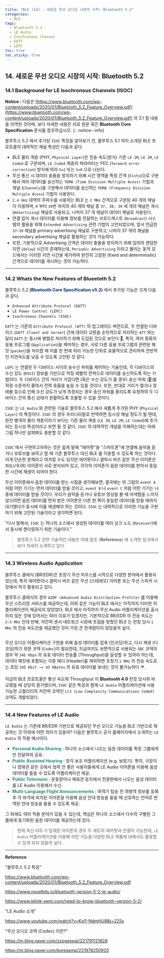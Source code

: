 ```yaml
---
title: "BLE (14) - 새로운 무선 오디오 시장의 시작: Bluetooth 5.2"
categories:
  - BLE
tags:
  - Bluetooth 5.2
  - LE Audio
  - Isochronous Channel
  - EATT
  - LEPC
toc: true
toc_sticky: true
---
```


## 14. 새로운 무선 오디오 시장의 시작: Bluetooth 5.2

### 14.1 Background for LE Isochronous Channels (ISOC)

**Notice :** 다음은 [https://www.bluetooth.com/wp-content/uploads/2020/01/Bluetooth_5.2_Feature_Overview.pdf](https://www.bluetooth.com/wp-content/uploads/2020/01/Bluetooth_5.2_Feature_Overview.pdf) 의 3.1 절 내용을 의역한 것이며, 보다 자세한 내용은 자료 원문 혹은 **Bluetooth Core Specification** 문서를 참조하십시오.
{: .notice--info}

블루투스 5.2 에서 추가된 `ISOC` 특징을 알아보기 전, 블루투스 5.1 까지 소개된 BLE 프로토콜의 대략적인 채널 특성은 다음과 같다.

* BLE 물리 계층 (PHY, `Physical Layer`)은 전송 속도(방식) 기준 `LE 1M`, `LE 2M`, `LE Coded` 로 구분되며, `LE Coded` 계층의 파라미터는 FEC (`forward error correction`) 방식에 따라 `S=2` 또는 `S=8` 으로 나뉜다.
* 무선 통신 시 데이터 충돌을 방지하기 위해 시간 영역을 특정 간격 (`Slots`)으로 구분해서 여러 데이터를 송신하는 `TDMA (Time Division Multiple Acess)` 기법과 채널 (`Channels`)을 구분해서 데이터를 송신하는 `FDMA (Frequency Division Multiple Acess`) 기법이 사용된다.
* `2.4 GHz` 대역의 주파수를 사용하는 BLE 는 `2 MHz` 간격으로 구분된 40 개의 채널이 이용하며, `0` 부터 `39`번 까지의 40 개의 채널 중 `37, 38, 39` 세 개의 채널은 게시 (`Advertising`) 채널로 사용되고, 나머지 37 개 채널이 데이터 채널로 사용된다.
* 연결 없이 게시 데이터를 이용해 정보를 전달하는 브로드캐스트 (`Broadcast`) 시스템의 활용을 위해 `Extended Advertising` 관련 기법이 고안되었으며, 앞서 언급한 `37~39` 채널을 primary advertising 채널로 구분하고, 나머지 37 개의 채널을 secondary advertising 채널로 활용하는 것이 가능하다.
* 또한, 기본적으로 Advertising 간격은 데이터 충돌을 방지하기 위해 임의의 랜덤한 지연 (`delay`) 시간이 존재하는데, `Periodic Advertising` 이라고 불리는 동작 모드에서는 이러한 지연 시간을 제거하여 완전히 고정된 (fixed and deterministic) 간격으로 데이터를 게시하는 것이 가능하다.

---

### 14.2 Whats the New Features of Blueetoth 5.2

블루투스 5.2 <span style="color:#053070"><b>(Bluetooth Core Specification v5.2)</b></span> 에서 추가된 기능은 크게 다음과 같다. 

* `Enhanced Attribute Protocol (EATT)`
* `LE Power Control (LEPC)`
* `Isochronous Channels (ISOC)`

`EATT` 는 기존의 `Attribute Protocol (ATT)` 의 업그레이드 버전으로, 두 연결된 디바이스 (`GATT Client and Server`) 간에 데이터 교환을 순차적으로 처리하는 `ATT` 와는 달리 `EATT` 는 동시에 병렬로 처리하기 위해 도입된 것으로 보인다 🎢. 특히, 여러 종류의 응용 프로그램 (`Application`)을 제어하는 경우, 서로 다른 응용 프로그램과 관련된 패킷 (`packet`)을 처리할 때 이를 한 번에 처리 가능한 단위로 효율적으로 관리하여 전반적인 지연속도를 낮출 수 있도록 고안된 것 같다.

`LEPC` 는 연결된 두 디바이스 사이의 송수신 파워를 제어하는 기술인데, 각 디바이스의 수신 강도 (`RSSI`) 정보를 기반으로 적정 레벨의 전력으로 데이터를 송신하도록 하는 기법이다. 두 디바이스 간의 거리가 가깝다면 (혹은 수신 강도가 클 경우) 송신 파워 (📡)를 적정 수준까지 줄여서 전력 효율을 높일 수 있을 것이다. 또한, 반대로 거리가 멀거나 장애물 등으로 인해 수신 강도가 낮게 측정되는 경우 송신 파워를 올리도록 요청하여 두 디바이스 간의 통신 상태가 원활하도록 조율할 수 있을 것이다.

`ISOC` 는 `LE Audio` 와 관련된 기술로 블루투스 5.2 에서 새롭게 추가된 PHY (`Physical Layer`) 의 특징이다. `ISOC` 의 경우 우리나라말로 번역하면 등시성 채널 정도가 될 텐데, 완전 별개의 물리 계층이라기 보다는 기존 물리 계층 (`LE 1M`, `LE 2M`, `LE Coded`)에 추가되는 등시성 특성이라고 보면 될 것 같다. `ISOC` 의 대략적인 개념을 이해하는데는 아래 그림 하나만 살펴봐도 충분할 것 같다.

<figure style="width: 90%" class="align-center">
  <img src="{{ site.url }}{{ site.baseurl }}/assets/images/ble-52-fig1.png" alt="">
</figure>

`ISOC` 에서 구현하고자하는 것은 쉽게 말해 "에어팟"을 "스마트폰"에 연결해 음악을 듣거나 유튜브를 보려고 할 때 기존 블루투스 대신 BLE 를 이용할 수 있도록 하는 것이다. 이게 단순한 문제라고 여겨질 수도 있지만 에어팟이나 갤럭시 버즈 같은 무선 이어폰은 좌(L)/우(R) 이어폰이 서로 분리되어 있고, 각각의 이어폰이 음원 데이터를 받아서 동일한 시간에 재생이 되어야 한다. 

무선 이어폰에서 음원 데이터를 받는 시점을 생각해보면, 결국에는 위 그림의 `event A` 처럼 어떤 기기는 먼저 데이터를 받을 것이고, `event B` 나 `event C` 처럼 어떤 기기는 나중에 데이터를 받을 것이다. 우리가 음악을 듣거나 유튜브 영상을 볼 때 어색함을 느끼지 않으려면 음원 데이터를 먼저 받은 이어폰은 다른 한 쪽이 동일한 데이터를 받을 때까지 대기했다가 동시에 이를 재생해야 하는 것이다. `ISOC` 는 대략적으로 이러한 기능을 구현하기 위해 고안된 기술이라고 생각하면 된다.

"다시 말해서, `ISOC` 는 하나의 소스에서 생성된 데이터를 여러 싱크 노드 (`Receiver`)에서 동시에 렌더링하기 위한 기술이다."

>블루투스 5.2 관련 기술적인 내용은 아래 참조 (**Reference**) 에 소개한 링크에서 보다 자세히 소개하고 있다.

---

### 14.3 Wireless Audio Application

블루투스 클래식 (BR/EDR)은 초창기 무선 마우스를 시작으로 다양한 분야에서 활용되었는데, 특히 에어팟이나 갤럭시 버즈 같은 무선 (스테레오) 이어폰 또는 무선 스피커 시장에서 적극 활용되고 있다.

블루투스 클래식의 경우 `A2DP (Advanced Audio Distribution Profile)` 를 이용해 무선 스트리밍 서비스를 제공하는데, 이와 같은 기능이 BLE 에서는 아직까지 이러한 어플리케이션이 제공되지 않았었다. BLE 에서 아직까지 무선 Audio 어플리케이션을 출시하지 않은 것에 있어서는 여러 이유가 있겠지만, 기본적으로 BR/EDR 의 전송 속도는 `2~3 MHz` 인데 반해, 저전력 센서 네트워크 시장에 초점을 맞췄던 BLE 는 런칭 당시 `1 MHz` 의 전송 속도만을 제공했던 것이 가장 큰 한계점이지 않았을까 싶다.

<figure style="width: 90%" class="align-center">
  <img src="{{ site.url }}{{ site.baseurl }}/assets/images/ble-52-fig2.png" alt="">
</figure>

무선 오디오 어플리케이션 구현을 위해 음성 데이터를 압축 (인코딩)하고, 다시 재생 (디코딩)하기 위한 코덱 (`Codec`)이 필요한데, 지금까지도 보편적으로 사용되는 `SBC` 코덱의 경우 약 `345 Kbps` 의 유효 데이터 전송률 (Throughput)을 달성할 수 있어야 하는데, 데이터 패킷에 포함되는 각종 헤더 (Header)를 제외하면 초창기 `1 MHz` 의 전송 속도로는 초당 `345 Kbit ~= 43 KBytes` 의 유효 데이터를 보내는 것이 불가능하다 ☔️.

지금의 BLE 프로토콜은 통신 속도와 Throughput 이 **Bluetooth 4.0** 런칭 당시와 비교했을 때 상당히 증가했으며, `ISOC` 같은 특성과 함께 `LE Audio` 어플리케이션에 사용 가능한  고퀄리티의 저전력 코덱인 `LC3 (Low Complexity Communications Coded)` 코덱도 개발되었다.

---

### 14.4 New Features of LE Audio

`LE Audio` 는 기존에 BR/EDR 기반으로 제공되던 무선 오디오 기능을 BLE 기반으로 제공하는 것 이외에 어떤 의미가 있을까? 다음은 블루투스 공식 홈페이지에서 소개하는 `LE Audio` 의 적용 예시이다.

* <span style="color:#209070"><b>Personal Audio Sharing :</b></span> 하나의 소스에서 나오는 음원 데이터를 특정 그룹에게만 전달하여 공유.
* <span style="color:#209070"><b>Public Assisted Hearing :</b></span> 청각 보조 어플리케이션 (e.g. 보청기). 특히, 극장이나 영화관 같은 곳에서 청력 안 좋은 사용자들에게 LE Audio 이어폰을 이용해 음성 데이터를 들을 수 있도록 어플리케이션 제공.
* <span style="color:#209070"><b>Public Television :</b></span> 운동장이나 체육관 등지에서 전광판에서 나오는 음성 데이터를 LE Audio 이용해서 수신.
* <span style="color:#209070"><b>Multi-Language Flight Announcements :</b></span> 여객기 탑승 전 여행객 정보를 등록 후 각 좌석에 비치된 이어폰을 이용해 음성 안내 방송을 들을 때 선호하는 언어로 번역된 안내 방송을 들을 수 있도록 제공.

그 외에도 여러 적용 분야가 있을 수 있는데, 핵심은 하나의 소스에서 다수의 구별된 그룹에게 동기화된 음원 데이터를 제공하는데 있다.

>현재 최신 iOS 가 탑재된 아이폰의 경우 두 세트의 에어팟과 연결이 가능한데, `LE Audio` 어플리케이션을 이용해 이런 기능을 다양한 BLE 제품에 대해서도 활용할 수 있게 되지 않을까 싶다.

---

**Reference**

"블루투스 5.2 특징"

https://www.bluetooth.com/wp-content/uploads/2020/01/Bluetooth_5.2_Feature_Overview.pdf

https://www.novelbits.io/bluetooth-version-5-2-le-audio/

https://www.telink-semi.com/need-to-know-bluetooth-version-5-2/

"LE Audio 소개"

https://www.youtube.com/watch?v=KxI1-NdmHU8&t=225s

"무선 오디오 코덱 (Codec) 이란?"

https://m.blog.naver.com/zzoggopai/221791121828

https://m.blog.naver.com/koreasmp/221978250920